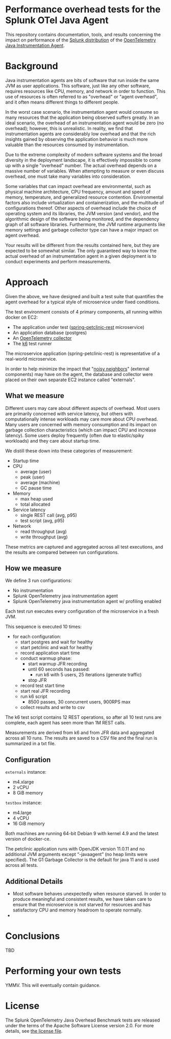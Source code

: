 # Performance overhead tests for the Splunk OTel Java Agent

This repository contains documentation, tools, and results concerning
the impact on performance of the [Splunk distribution](https://github.com/signalfx/splunk-otel-java) of the 
[OpenTelemetry Java Instrumentation Agent](https://github.com/open-telemetry/opentelemetry-java-instrumentation).

# Background

Java instrumentation agents are bits of software that run inside the same JVM as 
user applications. This software, just like any other software, requires resources
like CPU, memory, and network in order to function. This use of resources is 
often referred to as "overhead" or "agent overhead", and it often means different things 
to different people.

In the worst case scenario, the instrumentation agent would consume so many resources
that the application being observed suffers greatly. In an ideal scenario, the overhead 
of an instrumentation agent would be zero (no overhead); however, this is unrealistic.
In reality, we find that instrumentation agents are considerably low overhead and 
that the rich insights gained by observing the application behavior is much more valuable
than the resources consumed by instrumentation.

Due to the extreme complexity of modern software systems and the broad diversity in 
the deployment landscape, it is effectively impossible to come up with a single "overhead" number.
The actual overhead depends on a massive number of variables. When attempting to measure or
even discuss overhead, one must take many variables into consideration.

Some variables that can impact overhead are environmental, such as physical machine architecture, 
CPU frequency, amount and speed of memory, temperature, and generalized resource contention.
Environmental factors also include virtualization and containerization, and the multitude
of configurations thereof. Other aspects of overhead include the choice of operating system and 
its libraries, the JVM version (and vendor), and the algorithmic design of the software being 
monitored, and the dependency graph of all software libraries. Furthermore, the JVM runtime
arguments like memory settings and garbage collector type can have a major impact on agent
overhead.

Your results will be different from the results contained here, but they are expected to
be somewhat similar. The only guaranteed way to know the actual overhead of an instrumentation
agent in a given deployment is to conduct experiments and perform measurements.

# Approach

Given the above, we have designed and built a test suite that quantifies the agent
overhead for a typical style of microservice under fixed conditions.

The test environment consists of 4 primary components, all running within docker on EC2:
* The application under test ([spring-petclinic-rest](https://github.com/spring-petclinic/spring-petclinic-rest) microservice)
* An application database (postgres)
* An [OpenTelemetry collector](https://github.com/open-telemetry/opentelemetry-collector-contrib)
* The [k6](https://k6.io/) test runner

The microservice application (spring-petclinic-rest) is representative of a real-world microservice.

In order to help minimize the impact that "[noisy neighbors](https://en.wikipedia.org/wiki/Cloud_computing_issues#Performance_interference_and_noisy_neighbors)"
(external components) may have on the agent, the database and 
collector were placed on their own separate EC2 instance called "externals".

## What we measure

Different users may care about different aspects of overhead. Most users are primarily 
concerned with service latency, but others with computationally intense workloads 
may care more about CPU overhead. Many users are concerned with memory consumption 
and its impact on garbage collection characteristics (which can impact CPU and increase 
latency). Some users deploy frequently (often due to elastic/spiky workloads) and they 
care about startup time. 

We distill these down into these categories of measurement:

* Startup time
* CPU
  * average (user)
  * peak (user)
  * average (machine)
  * GC pause time
* Memory
  * max heap used
  * total allocated
* Service latency
  * single REST call (avg, p95)
  * test script (avg, p95)
* Network
  * read throughput (avg)
  * write throughput (avg)

These metrics are captured and aggregated across all test executions,
and the results are compared between run configurations.

## How we measure

We define 3 run configurations:
* No instrumentation
* Splunk OpenTelemetry java instrumentation agent
* Splunk OpenTelemetry java instrumentation agent w/ profiling enabled

Each test _run_ executes every configuration of the microservice in a fresh JVM.

This sequence is executed 10 times:
* for each configuration: 
  * start postgres and wait for healthy
  * start petclinic and wait for healthy
  * record application start time
  * conduct warmup phase:
    * start warmup JFR recording
    * until 60 seconds has passed:
      * run k6 with 5 users, 25 iterations (generate traffic)
    * stop JFR
  * record test start time
  * start real JFR recording
  * run k6 script
    * 8500 passes, 30 concurrent users, 900RPS max  
  * collect results and write to csv 
  
The k6 test script contains 12 REST operations, so after all 10 test
runs are complete, each agent has seen more than 1M REST calls.

Measurements are derived from k6 and from JFR data and aggregated across all 10 runs.
The results are saved to a CSV file and the final run is summarized in a txt file.

## Configuration

`externals` instance: 
* m4.xlarge
* 2 vCPU
* 8 GiB memory

`testbox` instance: 
* m4.large
* 4 vCPU
* 16 GiB memory

Both machines are running 64-bit Debian 9 with kernel 4.9 and the latest version of
docker-ce.

The petclinic application runs with OpenJDK version 11.0.11 and no additional JVM arguments 
except “-javaagent” (no heap limits were specified). The G1 Garbage Collector is the default 
for java 11 and is used across all tests. 

## Additional Details

* Most software behaves unexpectedly when resource starved. In order to produce
  meaningful and consistent results, we have taken care to ensure that the microservice
  is not starved for resources and has satisfactory CPU and memory headroom to operate
  normally.
* 

# Conclusions

TBD

# Performing your own tests

YMMV. This will eventually contain guidance.

# License

The Splunk OpenTelemetry Java Overhead Benchmark tests are released under the terms of the Apache Software License
version 2.0. For more details, see [the license file](./LICENSE).
